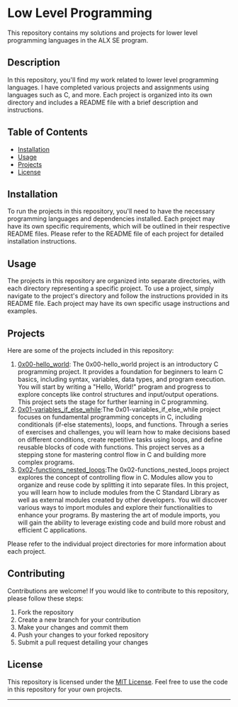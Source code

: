 
# Low Level Programming

This repository contains my solutions and projects for lower level programming languages in the ALX SE program.

## Description

In this repository, you'll find my work related to lower level programming languages. I have completed various projects and assignments using languages such as C, and more. Each project is organized into its own directory and includes a README file with a brief description and instructions.

## Table of Contents

- [Installation](#installation)
- [Usage](#usage)
- [Projects](#projects)
- [License](#license)

## Installation

To run the projects in this repository, you'll need to have the necessary programming languages and dependencies installed. Each project may have its own specific requirements, which will be outlined in their respective README files. Please refer to the README file of each project for detailed installation instructions.

## Usage

The projects in this repository are organized into separate directories, with each directory representing a specific project. To use a project, simply navigate to the project's directory and follow the instructions provided in its README file. Each project may have its own specific usage instructions and examples.

## Projects

Here are some of the projects included in this repository:

1. [0x00-hello_world](project1/): The 0x00-hello_world project is an introductory C programming project. It provides a foundation for beginners to learn C basics, including syntax, variables, data types, and program execution. You will start by writing a "Hello, World!" program and progress to explore concepts like control structures and input/output operations. This project sets the stage for further learning in C programming.
2. [0x01-variables_if_else_while](project2/):The 0x01-variables_if_else_while project focuses on fundamental programming concepts in C, including conditionals (if-else statements), loops, and functions. Through a series of exercises and challenges, you will learn how to make decisions based on different conditions, create repetitive tasks using loops, and define reusable blocks of code with functions. This project serves as a stepping stone for mastering control flow in C and building more complex programs.
3. [0x02-functions_nested_loops](project3/):The 0x02-functions_nested_loops project explores the concept of controlling flow in C. Modules allow you to organize and reuse code by splitting it into separate files. In this project, you will learn how to include modules from the C Standard Library as well as external modules created by other developers. You will discover various ways to import modules and explore their functionalities to enhance your programs. By mastering the art of module imports, you will gain the ability to leverage existing code and build more robust and efficient C applications.

Please refer to the individual project directories for more information about each project.

## Contributing

Contributions are welcome! If you would like to contribute to this repository, please follow these steps:

1. Fork the repository
2. Create a new branch for your contribution
3. Make your changes and commit them
4. Push your changes to your forked repository
5. Submit a pull request detailing your changes

## License

This repository is licensed under the [MIT License](LICENSE). Feel free to use the code in this repository for your own projects.

---
